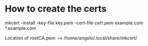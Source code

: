 # How to create the certs
mkcert -install -key-file key.pem -cert-file cert.pem example.com *.example.com

Location of rootCA.pem --> /home/angelo/.local/share/mkcert/